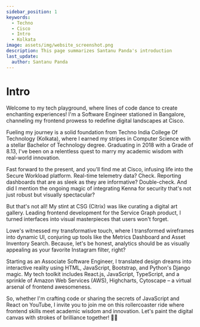 ```yaml
---
sidebar_position: 1
keywords:
  - Techno
  - Cisco
  - Intro
  - Kolkata
image: assets/img/website_screenshot.png
description: This page summarizes Santanu Panda's introduction
last_update:
  author: Santanu Panda
---
```


# Intro

Welcome to my tech playground, where lines of code dance to create enchanting experiences! I'm a Software Engineer stationed in Bangalore, channeling my frontend prowess to redefine digital landscapes at Cisco.

Fueling my journey is a solid foundation from Techno India College Of Technology (Kolkata), where I earned my stripes in Computer Science with a stellar Bachelor of Technology degree. Graduating in 2018 with a Grade of 8.13, I've been on a relentless quest to marry my academic wisdom with real-world innovation.

Fast forward to the present, and you'll find me at Cisco, infusing life into the Secure Workload platform. Real-time telemetry data? Check. Reporting dashboards that are as sleek as they are informative? Double-check. And did I mention the ongoing magic of integrating Kenna for security that's not just robust but visually spectacular?

But that's not all! My stint at CSG (Citrix) was like curating a digital art gallery. Leading frontend development for the Service Graph product, I turned interfaces into visual masterpieces that users won't forget.

Lowe's witnessed my transformative touch, where I transformed wireframes into dynamic UI, conjuring up tools like the Metrics Dashboard and Asset Inventory Search. Because, let's be honest, analytics should be as visually appealing as your favorite Instagram filter, right?

Starting as an Associate Software Engineer, I translated design dreams into interactive reality using HTML, JavaScript, Bootstrap, and Python's Django magic. My tech toolkit includes React.js, JavaScript, TypeScript, and a sprinkle of Amazon Web Services (AWS), Highcharts, Cytoscape – a virtual arsenal of frontend awesomeness.

So, whether I'm crafting code or sharing the secrets of JavaScript and React on YouTube, I invite you to join me on this rollercoaster ride where frontend skills meet academic wisdom and innovation. Let's paint the digital canvas with strokes of brilliance together! 🚀✨
